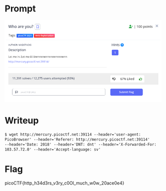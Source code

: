 <h1>
  Prompt
</h1>

![alt text](prompt.png)

<h1>
  Writeup
</h1>

```
$ wget http://mercury.picoctf.net:39114 --header='user-agent: PicoBrowser' --header='Referer: http://mercury.picoctf.net:39114' 
--header='Date: 2018' --header='DNT: dnt' --header='X-Forwarded-For: 103.57.72.0' --header='Accept-language: sv'
```

<h1>
  Flag
</h1>

picoCTF{http_h34d3rs_v3ry_c0Ol_much_w0w_20ace0e4}
